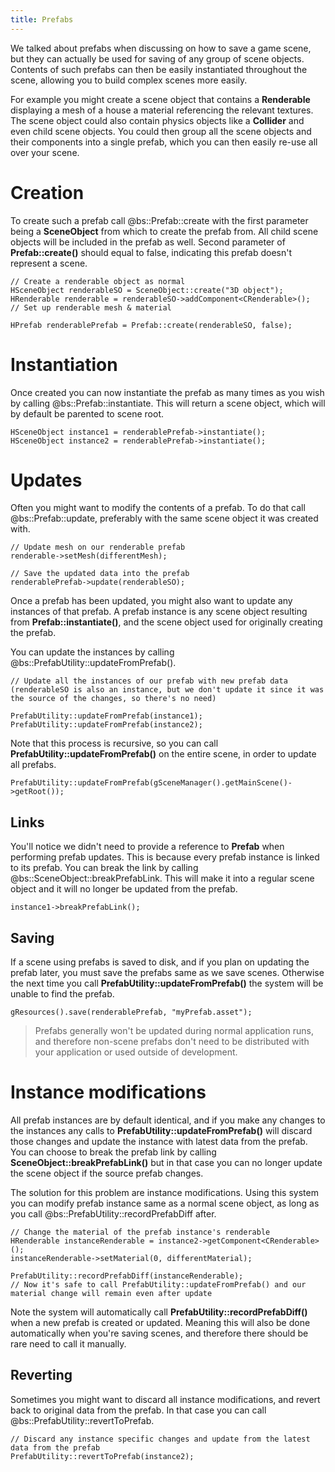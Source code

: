 ```yaml
---
title: Prefabs
---
```

We talked about prefabs when discussing on how to save a game scene, but they can actually be used for saving of any group of scene objects. Contents of such prefabs can then be easily instantiated throughout the scene, allowing you to build complex scenes more easily. 

For example you might create a scene object that contains a **Renderable** displaying a mesh of a house a material referencing the relevant textures. The scene object could also contain physics objects like a **Collider** and even child scene objects. You could then group all the scene objects and their components into a single prefab, which you can then easily re-use all over your scene.

# Creation
To create such a prefab call @bs::Prefab::create with the first parameter being a **SceneObject** from which to create the prefab from. All child scene objects will be included in the prefab as well. Second parameter of **Prefab::create()** should equal to false, indicating this prefab doesn't represent a scene.

~~~~~~~~~~~~~{.cpp}
// Create a renderable object as normal
HSceneObject renderableSO = SceneObject::create("3D object");
HRenderable renderable = renderableSO->addComponent<CRenderable>();
// Set up renderable mesh & material

HPrefab renderablePrefab = Prefab::create(renderableSO, false);
~~~~~~~~~~~~~

# Instantiation
Once created you can now instantiate the prefab as many times as you wish by calling @bs::Prefab::instantiate. This will return a scene object, which will by default be parented to scene root.

~~~~~~~~~~~~~{.cpp}
HSceneObject instance1 = renderablePrefab->instantiate();
HSceneObject instance2 = renderablePrefab->instantiate();
~~~~~~~~~~~~~

# Updates
Often you might want to modify the contents of a prefab. To do that call @bs::Prefab::update, preferably with the same scene object it was created with.

~~~~~~~~~~~~~{.cpp}
// Update mesh on our renderable prefab
renderable->setMesh(differentMesh);

// Save the updated data into the prefab
renderablePrefab->update(renderableSO);
~~~~~~~~~~~~~

Once a prefab has been updated, you might also want to update any instances of that prefab. A prefab instance is any scene object resulting from **Prefab::instantiate()**, and the scene object used for originally creating the prefab.

You can update the instances by calling @bs::PrefabUtility::updateFromPrefab().

~~~~~~~~~~~~~{.cpp}
// Update all the instances of our prefab with new prefab data (renderableSO is also an instance, but we don't update it since it was the source of the changes, so there's no need)

PrefabUtility::updateFromPrefab(instance1);
PrefabUtility::updateFromPrefab(instance2);
~~~~~~~~~~~~~

Note that this process is recursive, so you can call **PrefabUtility::updateFromPrefab()** on the entire scene, in order to update all prefabs.

~~~~~~~~~~~~~{.cpp}
PrefabUtility::updateFromPrefab(gSceneManager().getMainScene()->getRoot());
~~~~~~~~~~~~~

## Links
You'll notice we didn't need to provide a reference to **Prefab** when performing prefab updates. This is because every prefab instance is linked to its prefab. You can break the link by calling @bs::SceneObject::breakPrefabLink. This will make it into a regular scene object and it will no longer be updated from the prefab.

~~~~~~~~~~~~~{.cpp}
instance1->breakPrefabLink();
~~~~~~~~~~~~~

## Saving
If a scene using prefabs is saved to disk, and if you plan on updating the prefab later, you must save the prefabs same as we save scenes. Otherwise the next time you call **PrefabUtility::updateFromPrefab()** the system will be unable to find the prefab.

~~~~~~~~~~~~~{.cpp}
gResources().save(renderablePrefab, "myPrefab.asset");
~~~~~~~~~~~~~

> Prefabs generally won't be updated during normal application runs, and therefore non-scene prefabs don't need to be distributed with your application or used outside of development.

# Instance modifications
All prefab instances are by default identical, and if you make any changes to the instances any calls to **PrefabUtility::updateFromPrefab()** will discard those changes and update the instance with latest data from the prefab. You can choose to break the prefab link by calling **SceneObject::breakPrefabLink()** but in that case you can no longer update the scene object if the source prefab changes.

The solution for this problem are instance modifications. Using this system you can modify prefab instance same as a normal scene object, as long as you call @bs::PrefabUtility::recordPrefabDiff after.

~~~~~~~~~~~~~{.cpp}
// Change the material of the prefab instance's renderable
HRenderable instanceRenderable = instance2->getComponent<CRenderable>();
instanceRenderable->setMaterial(0, differentMaterial);

PrefabUtility::recordPrefabDiff(instanceRenderable);
// Now it's safe to call PrefabUtility::updateFromPrefab() and our material change will remain even after update
~~~~~~~~~~~~~

Note the system will automatically call **PrefabUtility::recordPrefabDiff()** when a new prefab is created or updated. Meaning this will also be done automatically when you're saving scenes, and therefore there should be rare need to call it manually. 

## Reverting
Sometimes you might want to discard all instance modifications, and revert back to original data from the prefab. In that case you can call @bs::PrefabUtility::revertToPrefab.

~~~~~~~~~~~~~{.cpp}
// Discard any instance specific changes and update from the latest data from the prefab
PrefabUtility::revertToPrefab(instance2);
~~~~~~~~~~~~~
